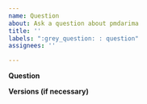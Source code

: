 ```yaml
---
name: Question
about: Ask a question about pmdarima
title: ''
labels: ":grey_question: : question"
assignees: ''

---
```


<!-- Before asking a question, please consult our closed issues and docs to see
if we have already addressed it:

https://github.com/alkaline-ml/pmdarima/issues?q=is%3Aissue+is%3Aclosed
https://www.alkaline-ml.com/pmdarima/
-->

**Question**
<!-- A clear and concise description of the issue you're experiencing, and under what conditions -->

**Versions (if necessary)**
<!--
Please run the following snippet and paste the output below.
import pmdarima; pmdarima.show_versions()
-->